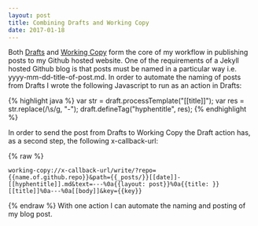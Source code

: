 ```yaml
---
layout: post
title: Combining Drafts and Working Copy
date: 2017-01-18
---
```

Both [Drafts](http://agiletortoise.com/drafts/) and [Working Copy](https://workingcopyapp.com) form the core of my workflow in publishing posts to my Github hosted website. One of the requirements of a Jekyll hosted Github blog is that posts must be named in a particular way i.e. yyyy-mm-dd-title-of-post.md. In order to automate the naming of posts from Drafts I wrote the following Javascript to run as an action in Drafts:

{% highlight java %}
var str = draft.processTemplate("[[title]]");
var res = str.replace(/\s/g, "-");
draft.defineTag("hyphentitle", res);
{% endhighlight %}


In order to send the post from Drafts to Working Copy the Draft action has, as a second step, the following x-callback-url:

{% raw %}
```
working-copy://x-callback-url/write/?repo={{name.of.github.repo}}&path={{_posts/}}[[date]]-[[hyphentitle]].md&text=---%0a{{layout: post}}%0a{{title: }}[[title]]%0a---%0a[[body]]&key={{key}}
```
{% endraw %}
With one action I can automate the naming and posting of my blog post.